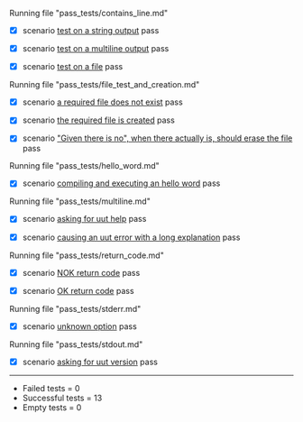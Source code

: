 
Running file "pass_tests/contains_line.md"  

  - [X] scenario [test on a string output](pass_tests/contains_line.md) pass  

  - [X] scenario [test on a multiline output](pass_tests/contains_line.md) pass  

  - [X] scenario [test on a file](pass_tests/contains_line.md) pass  

Running file "pass_tests/file_test_and_creation.md"  

  - [X] scenario [a required file does not exist](pass_tests/file_test_and_creation.md) pass  

  - [X] scenario [the required file is created](pass_tests/file_test_and_creation.md) pass  

  - [X] scenario ["Given there is no", when there actually is, should erase the file](pass_tests/file_test_and_creation.md) pass  

Running file "pass_tests/hello_word.md"  

  - [X] scenario [compiling and executing an hello word](pass_tests/hello_word.md) pass  

Running file "pass_tests/multiline.md"  

  - [X] scenario [asking for uut help](pass_tests/multiline.md) pass  

  - [X] scenario [causing an uut error with a long explanation](pass_tests/multiline.md) pass  

Running file "pass_tests/return_code.md"  

  - [X] scenario [NOK return code](pass_tests/return_code.md) pass  

  - [X] scenario [OK return code](pass_tests/return_code.md) pass  

Running file "pass_tests/stderr.md"  

  - [X] scenario [unknown option](pass_tests/stderr.md) pass  

Running file "pass_tests/stdout.md"  

  - [X] scenario [asking for uut version](pass_tests/stdout.md) pass  

------------------------------------------------
- Failed     tests =  0
- Successful tests =  13
- Empty      tests =  0
